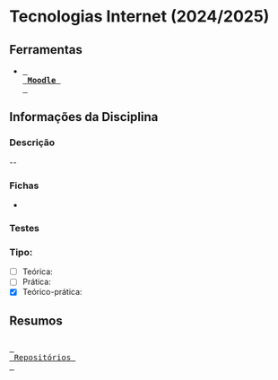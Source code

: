 # Tecnologias Internet (2024/2025)
## Ferramentas
- [<kbd> <br> **Moodle** <br> </kbd>](https://moodle.maieutica.pt/course/view.php?id=20546)
## Informações da Disciplina
### Descrição 
--
### Fichas  
- 
### Testes
### Tipo: 
- [ ] Teórica: 
- [ ] Prática: 
- [X] Teórico-prática: 
## Resumos

## 
[<kbd> <br> Repositórios <br> </kbd>](https://github.com/orgs/FaculdadeLicenciatura/repositories)
